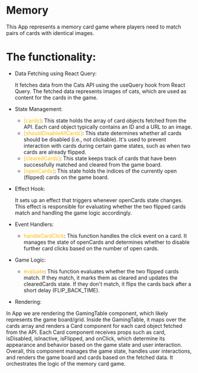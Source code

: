 # Memory

This App represents a memory card game where players need to match pairs of cards with identical images. 

# The functionality:

* Data Fetching using React Query:

    It fetches data from the Cats API using the useQuery hook from React Query. The fetched data represents images of cats, which are used as content for the cards in the game.


* State Management:
    * <font color="#fcba03">[cards]</font>: This state holds the array of card objects fetched from the API. Each card object typically contains an ID and a URL to an image.
    * <font color="#fcba03">[shouldDisableAllCards]</font>: This state determines whether all cards should be disabled (i.e., not clickable). It's used to prevent interaction with cards during certain game states, such as when two cards are already flipped.
    * <font color="#fcba03">[clearedCards]</font>: This state keeps track of cards that have been successfully matched and cleared from the game board.
  * <font color="#fcba03">[openCards]</font>: This state holds the indices of the currently open (flipped) cards on the game board.


* Effect Hook:

    It sets up an effect that triggers whenever openCards state changes. This effect is responsible for evaluating whether the two flipped cards match and handling the game logic accordingly.


* Event Handlers:

  * <font color="#fcba03">handleCardClick</font>: This function handles the click event on a card. It manages the state of openCards and determines whether to disable further card clicks based on the number of open cards.
  

* Game Logic:

    * <font color="#fcba03">evaluate</font>: This function evaluates whether the two flipped cards match. If they match, it marks them as cleared and updates the clearedCards state. If they don't match, it flips the cards back after a short delay (FLIP_BACK_TIME).

  
* Rendering:

In App we are rendering the GamingTable component, which likely represents the game board/grid.
Inside the GamingTable, it maps over the cards array and renders a Card component for each card object fetched from the API.
Each Card component receives props such as card, isDisabled, isInactive, isFlipped, and onClick, which determine its appearance and behavior based on the game state and user interaction.
Overall, this component manages the game state, handles user interactions, and renders the game board and cards based on the fetched data. It orchestrates the logic of the memory card game.